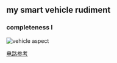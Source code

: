 ## my smart vehicle rudiment

### completeness I 
![vehicle aspect](https://raw.githubusercontent.com/wiki/teddyand/balance-vehicle/images/6c9990bbb34dbef5195f69ad20ca183b64601277/completeness.jpg)

[电路参考](https://www.instructables.com/%E8%87%AA%E9%80%A0%E4%BD%A0%E7%9A%84Arduino-UNO%E6%9D%BF/)
